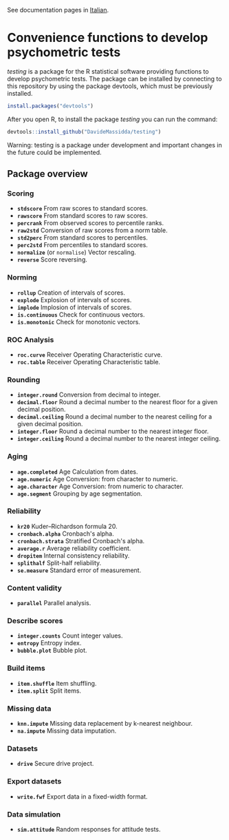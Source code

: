 See documentation pages in [Italian](docs/it/index.md).

# Convenience functions to develop psychometric tests

_testing_ is a package for the R statistical software providing functions to develop psychometric tests. The package can be installed by connecting to this repository by using the package devtools, which must be previously installed.

``` r
install.packages("devtools")
```

After you open R, to install the package _testing_ you can run the command:

```r
devtools::install_github("DavideMassidda/testing")
```

Warning: testing is a package under development and important changes in the future could be implemented.

## Package overview

### Scoring
* **`stdscore`** From raw scores to standard scores.
* **`rawscore`** From standard scores to raw scores.
* **`percrank`** From observed scores to percentile ranks.
* **`raw2std`** Conversion of raw scores from a norm table.
* **`std2perc`** From standard scores to percentiles.
* **`perc2std`** From percentiles to standard scores.
* **`normalize`** (or `normalise`) Vector rescaling.
* **`reverse`** Score reversing.

### Norming
* **`rollup`** Creation of intervals of scores.
* **`explode`** Explosion of intervals of scores.
* **`implode`** Implosion of intervals of scores.
* **`is.continuous`** Check for continuous vectors.
* **`is.monotonic`** Check for monotonic vectors.

### ROC Analysis
* **`roc.curve`** Receiver Operating Characteristic curve.
* **`roc.table`** Receiver Operating Characteristic table.

### Rounding
* **`integer.round`** Conversion from decimal to integer.
* **`decimal.floor`** Round a decimal number to the nearest floor for a given decimal position.
* **`decimal.ceiling`** Round a decimal number to the nearest ceiling for a given decimal position.
* **`integer.floor`** Round a decimal number to the nearest integer floor.
* **`integer.ceiling`** Round a decimal number to the nearest integer ceiling.

### Aging
* **`age.completed`** Age Calculation from dates.
* **`age.numeric`** Age Conversion: from character to numeric.
* **`age.character`** Age Conversion: from numeric to character.
* **`age.segment`** Grouping by age segmentation.

### Reliability
* **`kr20`** Kuder–Richardson formula 20.
* **`cronbach.alpha`** Cronbach's alpha.
* **`cronbach.strata`** Stratified Cronbach's alpha.
* **`average.r`** Average reliability coefficient.
* **`dropitem`** Internal consistency reliability.
* **`splithalf`** Split-half reliability.
* **`se.measure`** Standard error of measurement.

### Content validity
* **`parallel`** Parallel analysis.

### Describe scores
* **`integer.counts`** Count integer values.
* **`entropy`** Entropy index.
* **`bubble.plot`** Bubble plot.

### Build items
* **`item.shuffle`** Item shuffling.
* **`item.split`** Split items.

### Missing data
* **`knn.impute`** Missing data replacement by k-nearest neighbour.
* **`na.impute`** Missing data imputation.

### Datasets
* **`drive`** Secure drive project.

### Export datasets
* **`write.fwf`** Export data in a fixed-width format.

### Data simulation
* **`sim.attitude`** Random responses for attitude tests.
